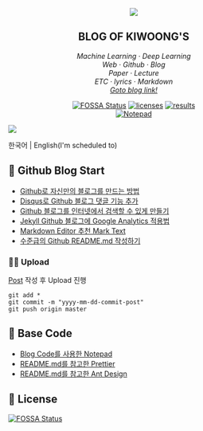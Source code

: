 <p align="center">
  <a href="http://ant.design">
    <img src="main_word.JPG">
  </a>
</p>

<h2 align="center">BLOG OF KIWOONG'S</h2>

<p align="center">
  <em>
    Machine Learning
    · Deep Learning
  </em>
  <br />
  <em>
    Web
    · Github
    · Blog
  </em>
  <br />
  <em>
    Paper
    · Lecture
  </em>
  <br />
  <em>
    ETC
    · lyrics
    · Markdown
  </em>
  <br />
  <em>
    <a href="https://newhiwoong.github.io">
      Goto blog link!
    </a>
  </em>
</p>

<p align="center">
  <a href="https://app.fossa.io/projects/git%2Bgithub.com%2Fnewhiwoong%2Fnewhiwoong.github.io?ref=badge_shield">
    <img alt="FOSSA Status" src="https://app.fossa.io/api/projects/git%2Bgithub.com%2Fnewhiwoong%2Fnewhiwoong.github.io.svg?type=shield"></a>
  <a href="https://opensource.org/licenses/MIT">
    <img alt="licenses" src="https://img.shields.io/badge/licenses-MIT-red.svg"></a>
  <a href="https://newhiwoong.github.io">
    <img alt="results" src="https://img.shields.io/badge/results-Web-blue.svg"></a>
  <br/>
  <a href="https://github.com/hmfaysal/Notepad">
    <img alt="Notepad" src="https://img.shields.io/badge/Notepad-Github%20%20-lightgrey.svg?style=popout&logo=appveyor"></a>
</p>

<p align="center">

![](images/main.gif) 

</p>

한국어 | English(I'm scheduled to)

## 📖 Github Blog Start
-  [Github로 자신만의 블로그를 만드는 방법](https://newhiwoong.github.io/webdevelopment/%EB%B8%94%EB%A1%9C%EA%B7%B8-%EC%A0%9C%EC%9E%91%EB%B2%95)
-  [Disqus로 Github 블로그 댓글 기능 추가](https://newhiwoong.github.io/webdevelopment/Disqus%EB%A1%9C-Github-%EB%B8%94%EB%A1%9C%EA%B7%B8-%EB%8C%93%EA%B8%80-%EA%B8%B0%EB%8A%A5-%EC%B6%94%EA%B0%80)
-  [Github 블로그를 인터넷에서 검색할 수 있게 만들기](https://newhiwoong.github.io/webdevelopment/Github-%EB%B8%94%EB%A1%9C%EA%B7%B8%EB%A5%BC-%EA%B2%80%EC%83%89-%EA%B0%80%EB%8A%A5%ED%95%98%EA%B2%8C-%EB%A7%8C%EB%93%A4%EA%B8%B0)
-  [Jekyll Github 블로그에 Google Analytics 적용법](https://newhiwoong.github.io/webdevelopment/%EB%B8%94%EB%A1%9C%EA%B7%B8%EC%97%90-Google-Analytics-%EC%A0%81%EC%9A%A9%EB%B2%95)
-  [Markdown Editor 추천 Mark Text](https://newhiwoong.github.io/%EA%B8%B0%ED%83%80%20%EC%A0%95%EB%B3%B4%20%EA%B3%B5%EC%9C%A0/Markdown-Editor-%EC%B6%94%EC%B2%9C-Mark-Text)
-  [수준급의 Github README.md 작성하기](https://newhiwoong.github.io/%EA%B8%B0%ED%83%80%20%EC%A0%95%EB%B3%B4%20%EA%B3%B5%EC%9C%A0/%EC%88%98%EC%A4%80%EA%B8%89%EC%9D%98-Github-README.md-%EC%9E%91%EC%84%B1%ED%95%98%EA%B8%B0)

### 👨‍💻 Upload
[Post](https://github.com/newhiwoong/newhiwoong.github.io/tree/master/_posts) 작성 후 Upload 진행  
```
git add *
git commit -m "yyyy-mm-dd-commit-post"
git push origin master
```

## 💫 Base Code 
- [Blog Code를 사용한 Notepad](https://github.com/hmfaysal/Notepad)
- [README.md를 참고한 Prettier](https://github.com/prettier/prettier)
- [README.md를 참고한 Ant Design](https://github.com/ant-design/ant-design)

## 📜 License
[![FOSSA Status](https://app.fossa.io/api/projects/git%2Bgithub.com%2Fnewhiwoong%2Fnewhiwoong.github.io.svg?type=large)](https://app.fossa.io/projects/git%2Bgithub.com%2Fnewhiwoong%2Fnewhiwoong.github.io?ref=badge_large)
